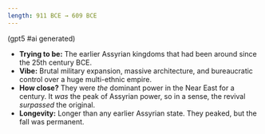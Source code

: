 ```yaml
---
length: 911 BCE → 609 BCE
---
```

(gpt5 #ai generated)

- **Trying to be:** The earlier Assyrian kingdoms that had been around since the 25th century BCE.
- **Vibe:** Brutal military expansion, massive architecture, and bureaucratic control over a huge multi-ethnic empire.
- **How close?** They were _the_ dominant power in the Near East for a century. It _was_ the peak of Assyrian power, so in a sense, the revival _surpassed_ the original.
- **Longevity:** Longer than any earlier Assyrian state. They peaked, but the fall was permanent.